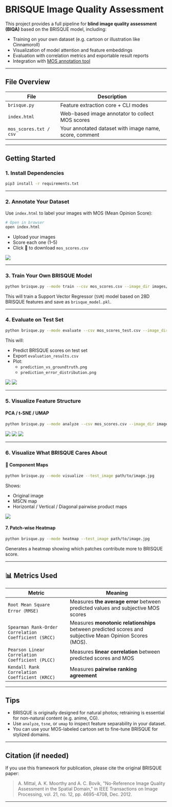 
# BRISQUE Image Quality Assessment
This project provides a full pipeline for **blind image quality assessment (BIQA)** based on the BRISQUE model, including:

- Training on your own dataset (e.g. cartoon or illustration like Cinnamoroll)
- Visualization of model attention and feature embeddings
- Evaluation with correlation metrics and exportable result reports
- Integration with [MOS annotation tool](index.html)

---

## File Overview

| File                             | Description                                               |
|----------------------------------|-----------------------------------------------------------|
| `brisque.py`                     | Feature extraction core + CLI modes                       |
| `index.html`                     | Web-based image annotator to collect MOS scores           |
| `mos_scores.txt / csv`           | Your annotated dataset with image name, score, comment    |

---

## Getting Started

### 1. Install Dependencies

```bash
pip3 install -r requirements.txt
```

---

### 2️. Annotate Your Dataset

Use `index.html` to label your images with MOS (Mean Opinion Score):

```bash
# Open in browser
open index.html
```

- Upload your images
- Score each one (1–5)
- Click 💾 to download `mos_scores.csv`

<img src="./images/mos_annotation_tool.png"/>

---

### 3️. Train Your Own BRISQUE Model

```bash
python brisque.py --mode train --csv mos_scores.csv --image_dir images/
```

This will train a Support Vector Regressor (`SVR`) model based on 28D BRISQUE features and save as `brisque_model.pkl`.

---

### 4️. Evaluate on Test Set

```bash
python brisque.py --mode evaluate --csv mos_scores_test.csv --image_dir test_images/
```

This will:

- Predict BRISQUE scores on test set
- Export `evaluation_results.csv`
- Plot:
  - `prediction_vs_groundtruth.png`
  - `prediction_error_distribution.png`

<img src="./images/prediction_vs_groundtruth.png" />
<img src="./images/prediction_error_distribution.png" />

---

### 5️. Visualize Feature Structure

#### PCA / t-SNE / UMAP

```bash
python brisque.py --mode analyze --csv mos_scores.csv --image_dir images/
```

<img src="./images/PCA_brisque_embedding.png" />
<img src="./images/t-SNE_brisque_embedding.png" />
<img src="./images/umap_brisque_embedding.png" />

---

### 6️. Visualize What BRISQUE Cares About

#### 🎨 Component Maps

```bash
python brisque.py --mode visualize --test_image path/to/image.jpg
```

Shows:
- Original image
- MSCN map
- Horizontal / Vertical / Diagonal pairwise product maps

<img src="./images/visualize.png" />

#### 7. Patch-wise Heatmap

```bash
python brisque.py --mode heatmap --test_image path/to/image.jpg
```

Generates a heatmap showing which patches contribute more to BRISQUE score.

---

## 📊 Metrics Used

| Metric     | Meaning                                         |
|------------|--------------------------------------------------|
| `Root Mean Square Error（RMSE)`     | Measures **the average error** between predicted values and subjective MOS scores                          |
| `Spearman Rank-Order Correlation Coefficient (SRCC)` | Measures **monotonic relationships** between predicted scores and subjective Mean Opinion Scores (MOS).                    |
| `Pearson Linear Correlation Coefficient (PLCC)`  | Measures **linear correlation** between predicted scores and MOS                               |
| `Kendall Rank Correlation Coefficient (KRCC)`  | Measures **pairwise ranking agreement**             |

---

## Tips

- BRISQUE is originally designed for natural photos; retraining is essential for non-natural content (e.g. anime, CG).
- Use `analyze`, `tsne`, or `umap` to inspect feature separability in your dataset.
- You can use your MOS-labeled cartoon set to fine-tune BRISQUE for stylized domains.

---

## Citation (if needed)

If you use this framework for publication, please cite the original BRISQUE paper:

> A. Mittal, A. K. Moorthy and A. C. Bovik, "No-Reference Image Quality Assessment in the Spatial Domain," in IEEE Transactions on Image Processing, vol. 21, no. 12, pp. 4695-4708, Dec. 2012.

---
